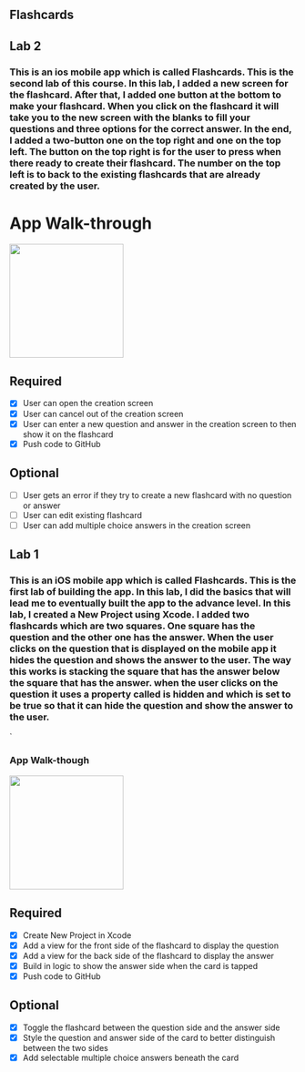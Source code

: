 ## Flashcards

## Lab 2

### This is an ios mobile app which is called Flashcards. This is the second lab of this course. In this lab, I added a new screen for the flashcard. After that, I added one button at the bottom to make your flashcard. When you click on the flashcard it will take you to the new screen with the blanks to fill your questions and three options for the correct answer. In the end, I added a two-button one on the top right and one on the top left. The button on the top right is for the user to press when there ready to create their flashcard. The number on the top left is to back to the existing flashcards that are already created by the user.

# App Walk-through

<img src="http://g.recordit.co/LZPgWGdjtC.gif" width=200><br>


## Required
- [x] User can open the creation screen
- [x] User can cancel out of the creation screen
- [x] User can enter a new question and answer in the creation screen to then show it on the flashcard
- [x] Push code to GitHub
## Optional
- [ ] User gets an error if they try to create a new flashcard with no question or answer
- [ ] User can edit existing flashcard
- [ ] User can add multiple choice answers in the creation screen

## Lab 1

### This is an iOS mobile app which is called Flashcards. This is the first lab of building the app. In this lab, I did the basics that will lead me to eventually built the app to the advance level. In this lab, I created a New Project using Xcode. I added two flashcards which are two squares. One square has the question and the other one has the answer. When the user clicks on the question that is displayed on the mobile app it hides the question and shows the answer to the user. The way this works is stacking the square that has the answer below the square that has the answer. when the user clicks on the question it uses a property called is hidden and which is set to be true so that it can hide the question and show the answer to the user.
`

### App Walk-though

<img src="https://media.giphy.com/media/S86Ie7ezb3KezMapcQ/giphy.gif" width=200><br>

## Required
- [x] Create New Project in Xcode
- [x] Add a view for the front side of the flashcard to display the question
- [x] Add a view for the back side of the flashcard to display the answer
- [x] Build in logic to show the answer side when the card is tapped
- [x] Push code to GitHub
## Optional
- [x] Toggle the flashcard between the question side and the answer side
- [x] Style the question and answer side of the card to better distinguish between the two sides
- [x] Add selectable multiple choice answers beneath the card
